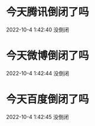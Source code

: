 # 今天腾讯倒闭了吗

2022-10-4 1:42:40 没倒闭

# 今天微博倒闭了吗

2022-10-4 1:42:44 没倒闭

# 今天百度倒闭了吗

2022-10-4 1:42:45 没倒闭


